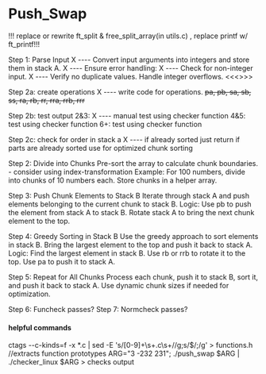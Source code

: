 # Push_Swap

!!! replace or rewrite ft_split & free_split_array(in utils.c) , replace printf w/ ft_printf!!!

Step 1: Parse Input
X ---- Convert input arguments into integers and store them in stack A. 
X ---- Ensure error handling:
X ---- Check for non-integer input.
X ---- Verify no duplicate values.
Handle integer overflows. <<<<verify that ft_atoi handles this and frees stack if error occurs>>>>

Step 2a: create operations
X ---- write code for operations. ~~pa, pb, sa, sb, ss, ra, rb, rr, rra, rrb, rrr~~

Step 2b: test output
2&3:
X ---- manual
test using checker function
4&5:
test using checker function
6+:
test using checker function

Step 2c: check for order in stack a
X ---- if already sorted just return
if parts are already sorted use for optimized chunk sorting

Step 2: Divide into Chunks
Pre-sort the array to calculate chunk boundaries. - consider using index-transformation
Example: For 100 numbers, divide into chunks of 10 numbers each.
Store chunks in a helper array.

Step 3: Push Chunk Elements to Stack B
Iterate through stack A and push elements belonging to the current chunk to stack B.
Logic:
Use pb to push the element from stack A to stack B.
Rotate stack A to bring the next chunk element to the top.

Step 4: Greedy Sorting in Stack B
Use the greedy approach to sort elements in stack B.
Bring the largest element to the top and push it back to stack A.
Logic:
Find the largest element in stack B.
Use rb or rrb to rotate it to the top.
Use pa to push it to stack A.

Step 5: Repeat for All Chunks
Process each chunk, push it to stack B, sort it, and push it back to stack A.
Use dynamic chunk sizes if needed for optimization.

Step 6: Funcheck passes?
Step 7: Normcheck passes?

#### helpful commands ####

ctags --c-kinds=f -x *.c | sed -E 's/[0-9]+\s+.c\s+//g;s/$/;/g' > functions.h //extracts function prototypes
ARG="3 -232 231"; ./push_swap $ARG | ./checker_linux $ARG > checks output
